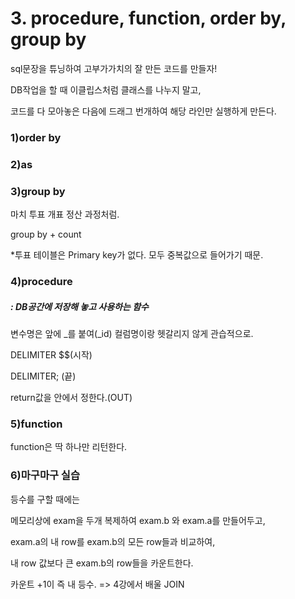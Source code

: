 # 3. procedure, function, order by, group by



sql문장을 튜닝하여 고부가가치의 잘 만든 코드를 만들자!



DB작업을 할 때 이클립스처럼 클래스를 나누지 말고,

코드를 다 모아놓은 다음에 드래그 번개하여 해당 라인만 실행하게 만든다.





### 1)order by





### 2)as



### 3)group by

마치 투표 개표 정산 과정처럼.

group by + count

*투표 테이블은 Primary key가 없다. 모두 중복값으로 들어가기 때문.







### 4)procedure

##### : DB공간에 저장해 놓고 사용하는 함수

변수명은 앞에 _를 붙여(\_id) 컬럼명이랑 헷갈리지 않게 관습적으로.





DELIMITER $$(시작)

DELIMITER; (끝)





return값을 안에서 정한다.(OUT)











### 5)function

function은 딱 하나만 리턴한다.











### 6)마구마구 실습

등수를 구할 때에는 

메모리상에 exam을 두개 복제하여 exam.b 와 exam.a를 만들어두고,

exam.a의 내 row를 exam.b의 모든 row들과 비교하여,

내 row 값보다 큰 exam.b의 row들을 카운트한다.

카운트 +1이 즉 내 등수. => 4강에서 배울 JOIN